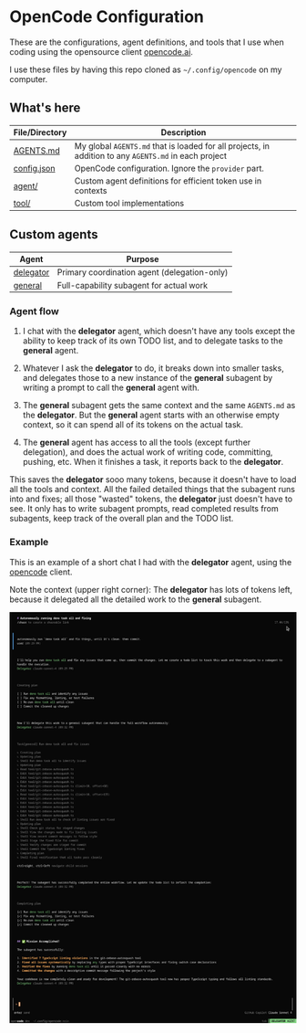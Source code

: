# OpenCode Configuration

These are the configurations, agent definitions, and tools that I use when
coding using the opensource client [opencode.ai](https://opencode.ai/).

I use these files by having this repo cloned as `~/.config/opencode` on my
computer.

## What's here

| File/Directory             | Description                                                                                           |
| -------------------------- | ----------------------------------------------------------------------------------------------------- |
| [AGENTS.md](AGENTS.md)     | My global `AGENTS.md` that is loaded for all projects, in addition to any `AGENTS.md` in each project |
| [config.json](config.json) | OpenCode configuration. Ignore the `provider` part.                                                   |
| [agent/](agent/)           | Custom agent definitions for efficient token use in contexts                                          |
| [tool/](tool/)             | Custom tool implementations                                                                           |

## Custom agents

| Agent                           | Purpose                                      |
| ------------------------------- | -------------------------------------------- |
| [delegator](agent/delegator.md) | Primary coordination agent (delegation-only) |
| [general](agent/general.md)     | Full-capability subagent for actual work     |

### Agent flow

1. I chat with the **delegator** agent, which doesn't have any tools except the
   ability to keep track of its own TODO list, and to delegate tasks to the
   **general** agent.

2. Whatever I ask the **delegator** to do, it breaks down into smaller tasks,
   and delegates those to a new instance of the **general** subagent by writing
   a prompt to call the **general** agent with.

3. The **general** subagent gets the same context and the same `AGENTS.md` as
   the **delegator**. But the **general** agent starts with an otherwise empty
   context, so it can spend all of its tokens on the actual task.

4. The **general** agent has access to all the tools (except further
   delegation), and does the actual work of writing code, committing, pushing,
   etc. When it finishes a task, it reports back to the **delegator**.

This saves the **delegator** sooo many tokens, because it doesn't have to load
all the tools and context. All the failed detailed things that the subagent runs
into and fixes; all those "wasted" tokens, the **delegator** just doesn't have
to see. It only has to write subagent prompts, read completed results from
subagents, keep track of the overall plan and the TODO list.

### Example

This is an example of a short chat I had with the **delegator** agent, using the
[opencode](https://opencode.ai/) client.

Note the context (upper right corner): The **delegator** has lots of tokens
left, because it delegated all the detailed work to the **general** subagent.

![opencode-delegator-look-at-the-context-savings.png](opencode-delegator-look-at-the-context-savings.png)
